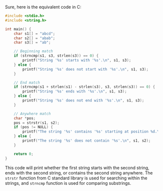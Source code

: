 Sure, here is the equivalent code in C:

```c
#include <stdio.h>
#include <string.h>

int main() {
    char s1[] = "abcd";
    char s2[] = "abab";
    char s3[] = "ab";

    // Beginning match
    if (strncmp(s1, s3, strlen(s3)) == 0) {
        printf("String '%s' starts with '%s'.\n", s1, s3);
    } else {
        printf("String '%s' does not start with '%s'.\n", s1, s3);
    }

    // End match
    if (strncmp(s1 + strlen(s1) - strlen(s3), s3, strlen(s3)) == 0) {
        printf("String '%s' ends with '%s'.\n", s1, s3);
    } else {
        printf("String '%s' does not end with '%s'.\n", s1, s3);
    }

    // Anywhere match
    char *pos;
    pos = strstr(s1, s2);
    if (pos != NULL) {
        printf("The string '%s' contains '%s' starting at position %d.\n", s1, s2, pos - s1);
    } else {
        printf("The string '%s' does not contain '%s'.\n", s1, s2);
    }

    return 0;
}
```

This code will print whether the first string starts with the second string, ends with the second string, or contains the second string anywhere. The `strstr` function from C standard library is used for searching within the strings, and `strncmp` function is used for comparing substrings.
